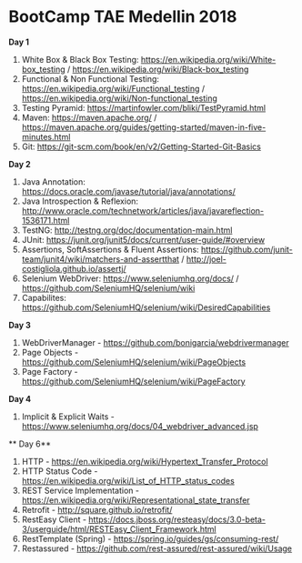 # BootCamp TAE Medellin 2018

**Day 1**

1. White Box & Black Box Testing: https://en.wikipedia.org/wiki/White-box_testing / https://en.wikipedia.org/wiki/Black-box_testing
2. Functional & Non Functional Testing: https://en.wikipedia.org/wiki/Functional_testing / https://en.wikipedia.org/wiki/Non-functional_testing
3. Testing Pyramid: https://martinfowler.com/bliki/TestPyramid.html
4. Maven: https://maven.apache.org/ / https://maven.apache.org/guides/getting-started/maven-in-five-minutes.html
5. Git: https://git-scm.com/book/en/v2/Getting-Started-Git-Basics

**Day 2**

1. Java Annotation: https://docs.oracle.com/javase/tutorial/java/annotations/
2. Java Introspection & Reflexion: http://www.oracle.com/technetwork/articles/java/javareflection-1536171.html
3. TestNG: http://testng.org/doc/documentation-main.html
4. JUnit: https://junit.org/junit5/docs/current/user-guide/#overview
5. Assertions, SoftAssertions & Fluent Assertions: https://github.com/junit-team/junit4/wiki/matchers-and-assertthat / http://joel-costigliola.github.io/assertj/
6. Selenium WebDriver: https://www.seleniumhq.org/docs/ / https://github.com/SeleniumHQ/selenium/wiki
7. Capabilites: https://github.com/SeleniumHQ/selenium/wiki/DesiredCapabilities

**Day 3**

1. WebDriverManager - https://github.com/bonigarcia/webdrivermanager
2. Page Objects - https://github.com/SeleniumHQ/selenium/wiki/PageObjects
3. Page Factory - https://github.com/SeleniumHQ/selenium/wiki/PageFactory

**Day 4**

1. Implicit & Explicit Waits - https://www.seleniumhq.org/docs/04_webdriver_advanced.jsp

** Day 6**

1. HTTP - https://en.wikipedia.org/wiki/Hypertext_Transfer_Protocol
2. HTTP Status Code - https://en.wikipedia.org/wiki/List_of_HTTP_status_codes
3. REST Service Implementation - https://en.wikipedia.org/wiki/Representational_state_transfer
4. Retrofit - http://square.github.io/retrofit/
5. RestEasy Client - https://docs.jboss.org/resteasy/docs/3.0-beta-3/userguide/html/RESTEasy_Client_Framework.html
6. RestTemplate (Spring) - https://spring.io/guides/gs/consuming-rest/
7. Restassured - https://github.com/rest-assured/rest-assured/wiki/Usage
